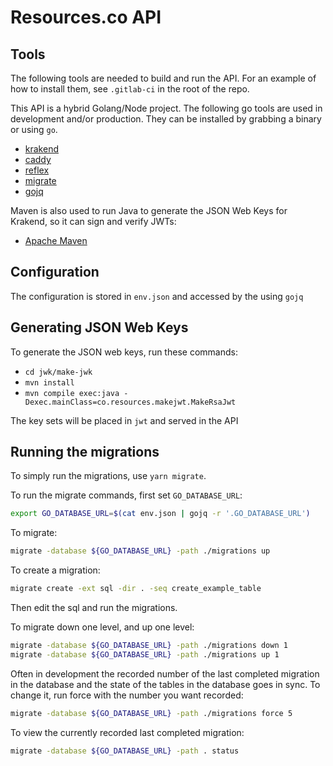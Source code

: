 # Resources.co API

## Tools

The following tools are needed to build and run the API. For an example of how to
install them, see `.gitlab-ci` in the root of the repo.

This API is a hybrid Golang/Node project. The following go tools are used
in development and/or production. They can be installed by grabbing a binary
or using `go`.

- [krakend](https://www.krakend.io/)
- [caddy](https://caddyserver.com/)
- [reflex](https://github.com/cespare/reflex)
- [migrate](https://github.com/golang-migrate/migrate)
- [gojq](https://github.com/itchyny/gojq)

Maven is also used to run Java to generate the JSON Web Keys for Krakend,
so it can sign and verify JWTs:

- [Apache Maven](https://maven.apache.org/)

## Configuration

The configuration is stored in `env.json` and accessed by the using `gojq`

## Generating JSON Web Keys

To generate the JSON web keys, run these commands:

- `cd jwk/make-jwk`
- `mvn install`
- `mvn compile exec:java -Dexec.mainClass=co.resources.makejwt.MakeRsaJwt`

The key sets will be placed in `jwt` and served in the API

## Running the migrations

To simply run the migrations, use `yarn migrate`.

To run the migrate commands, first set `GO_DATABASE_URL`:

```bash
export GO_DATABASE_URL=$(cat env.json | gojq -r '.GO_DATABASE_URL')
```

To migrate:

```bash
migrate -database ${GO_DATABASE_URL} -path ./migrations up
```

To create a migration:

```bash
migrate create -ext sql -dir . -seq create_example_table
```

Then edit the sql and run the migrations.

To migrate down one level, and up one level:

```bash
migrate -database ${GO_DATABASE_URL} -path ./migrations down 1
migrate -database ${GO_DATABASE_URL} -path ./migrations up 1
```

Often in development the recorded number of the last completed migration in
the database and the state of the tables in the database goes in sync. To
change it, run force with the number you want recorded:

```bash
migrate -database ${GO_DATABASE_URL} -path ./migrations force 5
```

To view the currently recorded last completed migration:

```bash
migrate -database ${GO_DATABASE_URL} -path . status
```
